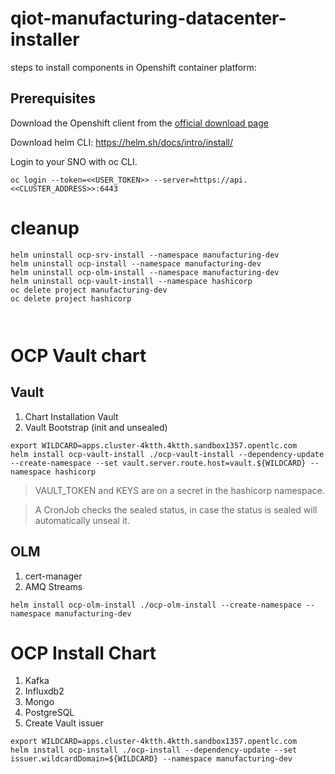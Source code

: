 # qiot-manufacturing-datacenter-installer

steps to install components in Openshift container platform:

## Prerequisites

Download the Openshift client from the [official download page](https://access.redhat.com/downloads/content/290/ver=4.8/rhel---8/4.8.13/x86_64/product-software)

Download helm CLI: https://helm.sh/docs/intro/install/

Login to your SNO with oc CLI.

```
oc login --token=<<USER_TOKEN>> --server=https://api.<<CLUSTER_ADDRESS>>:6443
```

# cleanup

```
helm uninstall ocp-srv-install --namespace manufacturing-dev
helm uninstall ocp-install --namespace manufacturing-dev
helm uninstall ocp-olm-install --namespace manufacturing-dev
helm uninstall ocp-vault-install --namespace hashicorp
oc delete project manufacturing-dev
oc delete project hashicorp



```



# OCP Vault chart

## Vault

1. Chart Installation Vault
3. Vault Bootstrap (init and unsealed)

```
export WILDCARD=apps.cluster-4ktth.4ktth.sandbox1357.opentlc.com
helm install ocp-vault-install ./ocp-vault-install --dependency-update --create-namespace --set vault.server.route.host=vault.${WILDCARD} --namespace hashicorp
```
>
> VAULT_TOKEN and KEYS are on a secret in the hashicorp namespace.
>

>
> A CronJob checks the sealed status, in case the status is sealed will automatically unseal it.
>


## OLM

1. cert-manager
2. AMQ Streams

```
helm install ocp-olm-install ./ocp-olm-install --create-namespace --namespace manufacturing-dev
```

# OCP Install Chart

1. Kafka
2. Influxdb2
3. Mongo
4. PostgreSQL
5. Create Vault issuer

```
export WILDCARD=apps.cluster-4ktth.4ktth.sandbox1357.opentlc.com
helm install ocp-install ./ocp-install --dependency-update --set issuer.wildcardDomain=${WILDCARD} --namespace manufacturing-dev
```



























